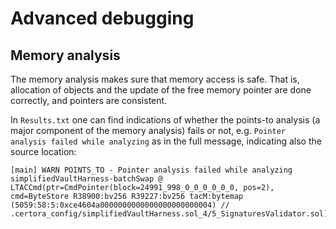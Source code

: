 # Advanced debugging

## Memory analysis

The memory analysis makes sure that memory access is safe. That is, allocation of objects and the update of the free memory pointer are done correctly, and pointers are consistent.

In `Results.txt` one can find indications of whether the points-to analysis \(a major component of the memory analysis\) fails or not, e.g. `Pointer analysis failed while analyzing` as in the full message, indicating also the source location:

```text
[main] WARN POINTS_TO - Pointer analysis failed while analyzing simplifiedVaultHarness-batchSwap @ LTACCmd(ptr=CmdPointer(block=24991_998_0_0_0_0_0_0, pos=2), cmd=ByteStore R38900:bv256 R39227:bv256 tacM:bytemap (5059:58:5:0xce4604a0000000000000000000000004) // .certora_config/simplifiedVaultHarness.sol_4/5_SignaturesValidator.sol)
```




